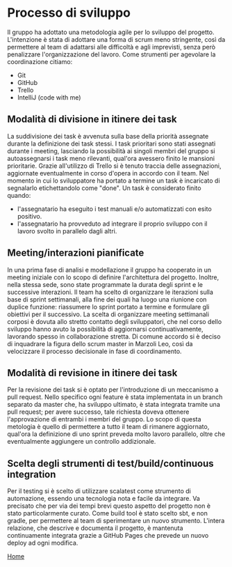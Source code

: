 # Processo di sviluppo
 Il gruppo ha adottato una metodologia agile per lo sviluppo del progetto. L'intenzione è stata di adottare una forma di scrum meno stringente, così da permettere al team di adattarsi alle difficoltà e agli imprevisti,
 senza però penalizzare l'organizzazione del lavoro. Come strumenti per agevolare la coordinazione citiamo:
 * Git
 * GitHub
 * Trello
 * IntelliJ (code with me)
   
## Modalità di divisione in itinere dei task

La suddivisione dei task è avvenuta sulla base della priorità assegnate durante la definizione dei task stessi. I task prioritari sono stati assegnati durante i meeting, lasciando la possibilità ai singoli membri
del gruppo si autoassegnarsi i task meno rilevanti, qual'ora avessero finito le mansioni prioritarie. Grazie all'utilizzo di Trello si è tenuto traccia delle assegnazioni, aggiornate eventualmente in corso d'opera in 
accordo con il team. Nel momento in cui lo sviluppatore ha portato a termine un task è incaricato di segnalarlo etichettandolo come "done". Un task è considerato finito quando:
 * l'assegnatario ha eseguito i test manuali e/o automatizzati con esito positivo.
 * l'assegnatario ha provveduto ad integrare il proprio sviluppo con il lavoro svolto in parallelo dagli altri.

## Meeting/interazioni pianificate

In una prima fase di analisi e modellazione il gruppo ha cooperato in un meeting iniziale con lo scopo di definire l'architettura del progetto. Inoltre, nella stessa sede, sono state programmate la durata degli sprint e le successive interazioni. Il team ha scelto di organizzare le iterazioni sulla base di sprint settimanali, alla fine dei quali ha luogo una riunione con duplice funzione: riassumere lo sprint portato a termine e formulare gli obiettivi per il successivo. La scelta di organizzare meeting settimanali corposi è dovuta allo stretto contatto degli sviluppatori, che nel corso dello sviluppo hanno avuto la possibilità di aggiornarsi continuativamente, lavorando spesso in collaborazione stretta. Di comune accordo si è deciso di inquadrare la figura dello scrum master in Marzoli Leo, così da velocizzare il processo decisionale in fase di coordinamento.   

## Modalità di revisione in itinere dei task
Per la revisione dei task si è optato per l'introduzione di un meccanismo a pull request. Nello specifico ogni feature è stata implementata in un branch separato da master che, ha sviluppo ultimato, è stata integrata tramite una pull request; per avere successo, tale richiesta doveva ottenere l'approvazione di entrambi i membri del gruppo. Lo scopo di questa metologia è quello di permettere a tutto il team di rimanere aggiornato, qual'ora la definizione di uno sprint preveda molto lavoro parallelo, oltre che eventualmente aggiungere un controllo addizionale.

## Scelta degli strumenti di test/build/continuous integration
Per il testing si è scelto di utilizzare scalatest come strumento di automazione, essendo una tecnologia nota e facile da integrare. Va precisato che per via dei tempi brevi questo aspetto del progetto non è stato particolarmente curato. Come build tool è stato scelto sbt, e non gradle, per permettere al team di sperimentare un nuovo strumento. L'intera relazione, che descrive e documenta il progetto, è mantenuta continuamente integrata grazie a GitHub Pages che prevede un nuovo deploy ad ogni modifica.

[Home](../index.md)
